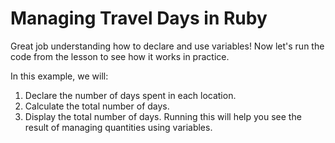 # Managing Travel Days in Ruby

Great job understanding how to declare and use variables! Now let's run the code from the lesson to see how it works in practice.

In this example, we will:

1. Declare the number of days spent in each location.
2. Calculate the total number of days.
3. Display the total number of days.
Running this will help you see the result of managing quantities using variables.